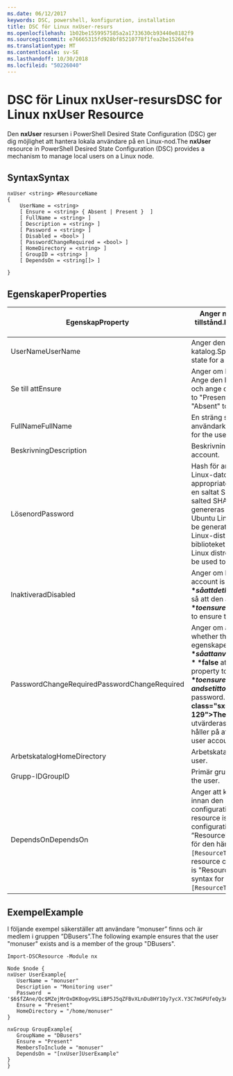```yaml
---
ms.date: 06/12/2017
keywords: DSC, powershell, konfiguration, installation
title: DSC för Linux nxUser-resurs
ms.openlocfilehash: 1b02be1559957585a2a1733630cb93440e8182f9
ms.sourcegitcommit: e76665315fd928bf85210778f1fea2be15264fea
ms.translationtype: MT
ms.contentlocale: sv-SE
ms.lasthandoff: 10/30/2018
ms.locfileid: "50226040"
---
```

# <a name="dsc-for-linux-nxuser-resource"></a><span data-ttu-id="36806-103">DSC för Linux nxUser-resurs</span><span class="sxs-lookup"><span data-stu-id="36806-103">DSC for Linux nxUser Resource</span></span>

<span data-ttu-id="36806-104">Den **nxUser** resursen i PowerShell Desired State Configuration (DSC) ger dig möjlighet att hantera lokala användare på en Linux-nod.</span><span class="sxs-lookup"><span data-stu-id="36806-104">The **nxUser** resource in PowerShell Desired State Configuration (DSC) provides a mechanism to manage local users on a Linux node.</span></span>

## <a name="syntax"></a><span data-ttu-id="36806-105">Syntax</span><span class="sxs-lookup"><span data-stu-id="36806-105">Syntax</span></span>

```
nxUser <string> #ResourceName
{
    UserName = <string>
    [ Ensure = <string> { Absent | Present }  ]
    [ FullName = <string> ]
    [ Description = <string> ]
    [ Password = <string> ]
    [ Disabled = <bool> ]
    [ PasswordChangeRequired = <bool> ]
    [ HomeDirectory = <string> ]
    [ GroupID = <string> ]
    [ DependsOn = <string[]> ]

}
```

## <a name="properties"></a><span data-ttu-id="36806-106">Egenskaper</span><span class="sxs-lookup"><span data-stu-id="36806-106">Properties</span></span>

|  <span data-ttu-id="36806-107">Egenskap</span><span class="sxs-lookup"><span data-stu-id="36806-107">Property</span></span> |  <span data-ttu-id="36806-108">Anger namnet på kontot som du vill se till att ett visst tillstånd.</span><span class="sxs-lookup"><span data-stu-id="36806-108">Indicates the account name for which you want to ensure a specific state.</span></span> |
|---|---|
| <span data-ttu-id="36806-109">UserName</span><span class="sxs-lookup"><span data-stu-id="36806-109">UserName</span></span>| <span data-ttu-id="36806-110">Anger den plats där du vill kontrollera status för en fil eller katalog.</span><span class="sxs-lookup"><span data-stu-id="36806-110">Specifies the location where you want to ensure the state for a file or directory.</span></span>|
| <span data-ttu-id="36806-111">Se till att</span><span class="sxs-lookup"><span data-stu-id="36806-111">Ensure</span></span>| <span data-ttu-id="36806-112">Anger om kontot finns.</span><span class="sxs-lookup"><span data-stu-id="36806-112">Specifies whether the account exists.</span></span> <span data-ttu-id="36806-113">Ange den här egenskapen ”aktuella” så att konton som finns och ange den till ”” så att kontot inte finns.</span><span class="sxs-lookup"><span data-stu-id="36806-113">Set this property to "Present" to ensure that the account exists, and set it to "Absent" to ensure that the account does not exist.</span></span>|
| <span data-ttu-id="36806-114">FullName</span><span class="sxs-lookup"><span data-stu-id="36806-114">FullName</span></span>| <span data-ttu-id="36806-115">En sträng som innehåller det fullständiga namnet för användarkontot.</span><span class="sxs-lookup"><span data-stu-id="36806-115">A string that contains the full name to use for the user account.</span></span>|
| <span data-ttu-id="36806-116">Beskrivning</span><span class="sxs-lookup"><span data-stu-id="36806-116">Description</span></span>| <span data-ttu-id="36806-117">Beskrivning för användarkontot.</span><span class="sxs-lookup"><span data-stu-id="36806-117">The description for the user account.</span></span>|
| <span data-ttu-id="36806-118">Lösenord</span><span class="sxs-lookup"><span data-stu-id="36806-118">Password</span></span>| <span data-ttu-id="36806-119">Hash för användarnas lösenord på sätt som passar för Linux-dator.</span><span class="sxs-lookup"><span data-stu-id="36806-119">The hash of the users password in the appropriate form for the Linux computer.</span></span> <span data-ttu-id="36806-120">Detta är vanligtvis en saltat SHA-256 eller SHA-512 hash.</span><span class="sxs-lookup"><span data-stu-id="36806-120">Typically, this is a salted SHA-256, or SHA-512 hash.</span></span> <span data-ttu-id="36806-121">Det här värdet kan genereras med kommandot mkpasswd på Debian och Ubuntu Linux.</span><span class="sxs-lookup"><span data-stu-id="36806-121">On Debian and Ubuntu Linux, this value can be generated with the mkpasswd command.</span></span> <span data-ttu-id="36806-122">För andra Linux-distributioner kan metoden crypt i Python's Crypt biblioteket användas för att generera en hash.</span><span class="sxs-lookup"><span data-stu-id="36806-122">For other Linux distros, the crypt method of Python’s Crypt library can be used to generate the hash.</span></span>|
| <span data-ttu-id="36806-123">Inaktiverad</span><span class="sxs-lookup"><span data-stu-id="36806-123">Disabled</span></span>| <span data-ttu-id="36806-124">Anger om kontot har aktiverats.</span><span class="sxs-lookup"><span data-stu-id="36806-124">Indicates whether the account is enabled.</span></span> <span data-ttu-id="36806-125">Den här egenskapen **$true** så att det här kontot är inaktiverat och ange den till **$false** så att den är aktiverad.</span><span class="sxs-lookup"><span data-stu-id="36806-125">Set this property to **$true** to ensure that this account is disabled, and set it to **$false** to ensure that it is enabled.</span></span>|
| <span data-ttu-id="36806-126">PasswordChangeRequired</span><span class="sxs-lookup"><span data-stu-id="36806-126">PasswordChangeRequired</span></span>| <span data-ttu-id="36806-127">Anger om användaren kan ändra lösenordet.</span><span class="sxs-lookup"><span data-stu-id="36806-127">Indicates whether the user can change the password.</span></span> <span data-ttu-id="36806-128">Den här egenskapen **$true** så att användaren inte kan ändra lösenordet och ange den till **$false** att tillåta användare att ändra lösenordet.</span><span class="sxs-lookup"><span data-stu-id="36806-128">Set this property to **$true** to ensure that the user cannot change the password, and set it to **$false** to allow the user to change the password.</span></span> <span data-ttu-id="36806-129">Standardvärdet är **$false**.</span><span class="sxs-lookup"><span data-stu-id="36806-129">The default value is **$false**.</span></span> <span data-ttu-id="36806-130">Den här egenskapen utvärderas bara om användarkontot inte fanns tidigare och håller på att skapas.</span><span class="sxs-lookup"><span data-stu-id="36806-130">This property is only evaluated if the user account did not exist previously and is being created.</span></span>|
| <span data-ttu-id="36806-131">Arbetskatalog</span><span class="sxs-lookup"><span data-stu-id="36806-131">HomeDirectory</span></span>| <span data-ttu-id="36806-132">Arbetskatalog för användaren.</span><span class="sxs-lookup"><span data-stu-id="36806-132">The home directory for the user.</span></span>|
| <span data-ttu-id="36806-133">Grupp-ID</span><span class="sxs-lookup"><span data-stu-id="36806-133">GroupID</span></span>| <span data-ttu-id="36806-134">Primär grupp-ID för användaren.</span><span class="sxs-lookup"><span data-stu-id="36806-134">The primary group ID for the user.</span></span>|
| <span data-ttu-id="36806-135">DependsOn</span><span class="sxs-lookup"><span data-stu-id="36806-135">DependsOn</span></span> | <span data-ttu-id="36806-136">Anger att konfigurationen av en annan resurs måste köras innan den här resursen har konfigurerats.</span><span class="sxs-lookup"><span data-stu-id="36806-136">Indicates that the configuration of another resource must run before this resource is configured.</span></span> <span data-ttu-id="36806-137">Till exempel om ID för resursen configuration skriptblocket som du vill köra först är ”ResourceName” och ”ResourceType” är av typen, syntaxen för den här egenskapen är `DependsOn = "[ResourceType]ResourceName"`.</span><span class="sxs-lookup"><span data-stu-id="36806-137">For example, if the ID of the resource configuration script block that you want to run first is "ResourceName" and its type is "ResourceType", the syntax for using this property is `DependsOn = "[ResourceType]ResourceName"`.</span></span>|

## <a name="example"></a><span data-ttu-id="36806-138">Exempel</span><span class="sxs-lookup"><span data-stu-id="36806-138">Example</span></span>

<span data-ttu-id="36806-139">I följande exempel säkerställer att användare ”monuser” finns och är medlem i gruppen ”DBusers”.</span><span class="sxs-lookup"><span data-stu-id="36806-139">The following example ensures that the user "monuser" exists and is a member of the group "DBusers".</span></span>

```
Import-DSCResource -Module nx

Node $node {
nxUser UserExample{
   UserName = "monuser"
   Description = "Monitoring user"
   Password  =    '$6$fZAne/Qc$MZejMrOxDK0ogv9SLiBP5J5qZFBvXLnDu8HY1Oy7ycX.Y3C7mGPUfeQy3A82ev3zIabhDQnj2ayeuGn02CqE/0'
   Ensure = "Present"
   HomeDirectory = "/home/monuser"
}

nxGroup GroupExample{
   GroupName = "DBusers"
   Ensure = "Present"
   MembersToInclude = "monuser"
   DependsOn = "[nxUser]UserExample"
}
}
```